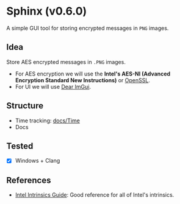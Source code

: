 # Sphinx (v0.6.0)
A simple GUI tool for storing encrypted messages in `PNG` images.

## Idea
Store AES encrypted messages in `.PNG` images.

- For AES encryption we will use the
**Intel's AES-NI (Advanced Encryption Standard New Instructions)**
or [OpenSSL](https://github.com/openssl/openssl).
- For UI we will use [Dear ImGui](https://github.com/ocornut/imgui).

## Structure
- Time tracking: [docs/Time](./docs/Time.md)
- Docs

## Tested
- [X] Windows + Clang

## References
- [Intel Intrinsics Guide](https://www.intel.com/content/www/us/en/docs/intrinsics-guide/index.html#ig_expand=243): Good reference for all of Intel's intrinsics.
